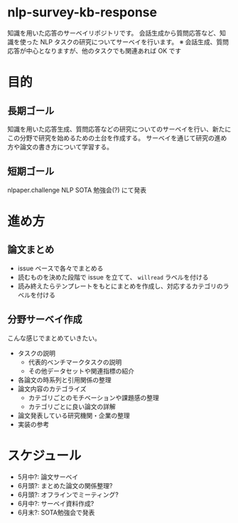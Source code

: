 # nlp-survey-kb-response

知識を用いた応答のサーベイリポジトリです。
会話生成から質問応答など、知識を使った NLP タスクの研究についてサーベイを行います。
※ 会話生成、質問応答が中心となりますが、他のタスクでも関連あれば OK です
# 目的

## 長期ゴール

知識を用いた応答生成、質問応答などの研究についてのサーベイを行い、新たにこの分野で研究を始めるための土台を作成する。
サーベイを通じて研究の進め方や論文の書き方について学習する。

## 短期ゴール

nlpaper.challenge NLP SOTA 勉強会(?) にて発表

# 進め方

## 論文まとめ

- issue ベースで各々でまとめる
- 読むものを決めた段階で issue を立てて、 `willread` ラベルを付ける
- 読み終えたらテンプレートをもとにまとめを作成し、対応するカテゴリのラベルを付ける

## 分野サーベイ作成

こんな感じでまとめていきたい。

- タスクの説明
  - 代表的ベンチマークタスクの説明
  - その他データセットや関連指標の紹介
- 各論文の時系列と引用関係の整理
- 論文内容のカテゴライズ
  - カテゴリごとのモチベーションや課題感の整理
  - カテゴリごとに良い論文の詳解
- 論文発表している研究機関・企業の整理
- 実装の参考

# スケジュール

- 5月中?: 論文サーベイ
- 6月頭?: まとめた論文の関係整理?
- 6月頭?: オフラインでミーティング?
- 6月中?: サーベイ資料作成?
- 6月末?: SOTA勉強会で発表

